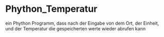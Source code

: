# Phython_Temperatur
ein Phython Programm, dass nach der Eingabe von dem Ort, der Einheit, und der Temperatur die gespeicherten werte wieder abrufen kann 
